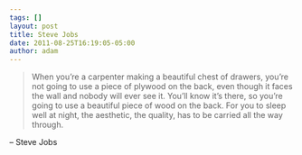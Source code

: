 ```yaml
---
tags: []
layout: post
title: Steve Jobs
date: 2011-08-25T16:19:05-05:00
author: adam
---
```


> When you’re a carpenter making a beautiful chest of drawers, you’re not going to use a piece of plywood on the back, even though it faces the wall and nobody will ever see it. You’ll know it’s there, so you’re going to use a beautiful piece of wood on the back. For you to sleep well at night, the aesthetic, the quality, has to be carried all the way through.

– Steve Jobs
